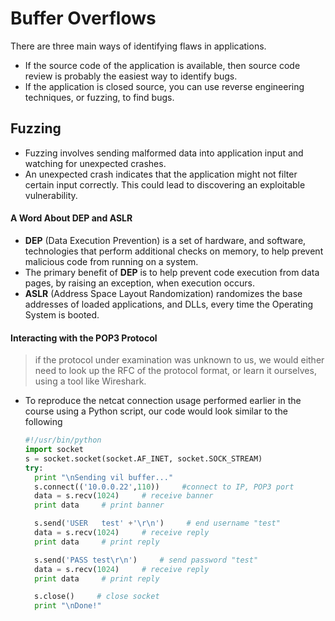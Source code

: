 # Buffer Overflows

There are three main ways of identifying flaws in applications.
  - If the source code of the application is available, then source code review is probably the easiest way to identify bugs.
  - If the application is closed source, you can use reverse engineering techniques, or fuzzing, to find bugs.

## Fuzzing

  - Fuzzing involves sending malformed data into application input and watching for unexpected crashes.
  - An unexpected crash indicates that the application might not filter certain input correctly. This could lead to discovering an exploitable vulnerability.

#### A Word About DEP and ASLR

  - __DEP__ (Data Execution Prevention) is a set of hardware, and software, technologies that perform additional checks on memory, to help prevent malicious code from running on a system.
  - The primary benefit of __DEP__ is to help prevent code execution from data pages, by raising an exception, when execution occurs.
  - __ASLR__ (Address Space Layout Randomization) randomizes the base addresses of loaded applications, and DLLs, every time the Operating System is booted.
#### Interacting with the POP3 Protocol

  > if the protocol under examination was unknown to us, we would either need to look up the RFC of the protocol format, or learn it ourselves, using a tool like Wireshark.

  - To reproduce the netcat connection usage performed earlier in the course using a Python script, our code would look similar to the following

    ```python
    #!/usr/bin/python
    import socket
    s = socket.socket(socket.AF_INET, socket.SOCK_STREAM)
    try:
      print "\nSending vil buffer..."
      s.connect(('10.0.0.22',110))     #connect to IP, POP3 port
      data = s.recv(1024)     # receive banner
      print data     # print banner

      s.send('USER   test' +'\r\n')     # end username "test"
      data = s.recv(1024)     # receive reply
      print data     # print reply

      s.send('PASS test\r\n')     # send password "test"
      data = s.recv(1024)     # receive reply
      print data     # print reply

      s.close()     # close socket
      print "\nDone!"
    ```
